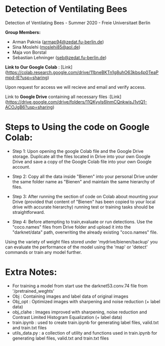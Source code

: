 # Detection of Ventilating Bees
Detection of Ventilating Bees - Summer 2020 - Freie Universitaet Berlin



**Group Members:**
* Arman Paknia (armap94@zedat.fu-berlin.de)
* Sina Moslehi (moslehi85@aol.de)
* Maja von Borstal 
* Sebastian Lehninger (seb@zedat.fu-berlin.de)

**Link to Our Google Colab** : [Link] (https://colab.research.google.com/drive/11bneBKTn1g8uhO63kbs4p0TeaPmpd-lE?usp=sharing)

Upon request for access we will recieve and email and verify access. 

Link to **Google Drive** containing all necessary files :[Link] (https://drive.google.com/drive/folders/11QKyyls6lnmCQnkwisJ1vtQ1-ACOJgB6?usp=sharing)

# Steps to Using the code on Google Colab:

* Step 1:
Upon opening the google Colab file and the Google Drive storage. Duplicate all the files located in Drive into your own Google Drive and save a copy of the Google Colab file into your own Google account. 

* Step 2:
Copy all the data inside "Bienen" into your personal Drive under the same folder name as "Bienen" and maintain the same hierarchy of files. 

* Step 3:
After running the section of code on Colab about mounting your Drive (provided that content of "Bienen" has been copied to your local drive with accurate hierarchy) running test or training tasks should be straightforward. 

* Step 4:
Before attempting to train,evaluate or run detections. Use the "coco.names" files from Drive folder and upload it into the "darknet/data" path, overwriting the already existing "coco.names" file.

Using the variety of weight files stored under 'mydrive/bienen/backup' you can evaluate the performance of the model using the 'map' or 'detect' commands or train any model further.  

# Extra Notes:
* For training a model from start use the darknet53.conv.74 file from '/pretrained_weghts'
* Obj : Containing images and label data of original images
* Obj_opt : Optimized images with sharpening and noise reduction (+ label data) 
* obj_clahe : Images improved with sharpening, noise reduction and Contrast Limited Histogram Equalization (+ label data)
* train.ipynb : used to create train.ipynb for generating label files, valid.txt and train.txt files
* utils_data.py : a collection of utility and functions used in train.ipynb for generating label files, valid.txt and train.txt files



